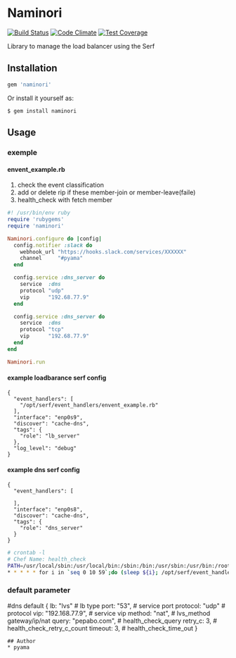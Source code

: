 # Naminori
[![Build Status](https://travis-ci.org/pyama86/Naminori.svg)](https://travis-ci.org/pyama86/Naminori)
[![Code Climate](https://codeclimate.com/github/pyama86/Naminori/badges/gpa.svg)](https://codeclimate.com/github/pyama86/Naminori)
[![Test Coverage](https://codeclimate.com/github/pyama86/Naminori/badges/coverage.svg)](https://codeclimate.com/github/pyama86/Naminori/coverage)

Library to manage the load balancer using the Serf

## Installation

```ruby
gem 'naminori'
```

Or install it yourself as:

    $ gem install naminori

## Usage

### exemple
####  envent_example.rb
1. check the event classification
2. add or delete rip if these member-join or member-leave(faile)
3. health_check with fetch member

```ruby
#! /usr/bin/env ruby
require 'rubygems'
require 'naminori'

Naminori.configure do |config|
  config.notifier :slack do
    webhook_url "https://hooks.slack.com/services/XXXXXX"
    channel     "#pyama"
  end

  config.service :dns_server do
    service  :dns
    protocol "udp"
    vip      "192.68.77.9"
  end

  config.service :dns_server do
    service  :dns
    protocol "tcp"
    vip      "192.68.77.9"
  end
end

Naminori.run

```

#### example loadbarance serf config
```
{
  "event_handlers": [
    "/opt/serf/event_handlers/envent_example.rb"
  ],
  "interface": "enp0s9",
  "discover": "cache-dns",
  "tags": {
    "role": "lb_server"
  },
  "log_level": "debug"
}
```

#### example dns serf config
```
{
  "event_handlers": [

  ],
  "interface": "enp0s8",
  "discover": "cache-dns",
  "tags": {
    "role": "dns_server"
  }
}
```

```zsh
# crontab -l
# Chef Name: health_check
PATH=/usr/local/sbin:/usr/local/bin:/sbin:/bin:/usr/sbin:/usr/bin:/root/bin
* * * * * for i in `seq 0 10 59`;do (sleep ${i}; /opt/serf/event_handlers/event_example.rb)& done;
```

### default parameter
#dns default
        {
          lb: "lvs"                  # lb type
          port: "53",                # service port
          protocol: "udp"            # protocol
          vip: "192.168.77.9",       # service vip
          method: "nat",             # lvs_method gateway/ip/nat
          query: "pepabo.com",       # health_check_query
          retry_c: 3,                # health_check_retry_c_count
          timeout: 3,                # health_check_time_out
        }
```
## Author
* pyama
